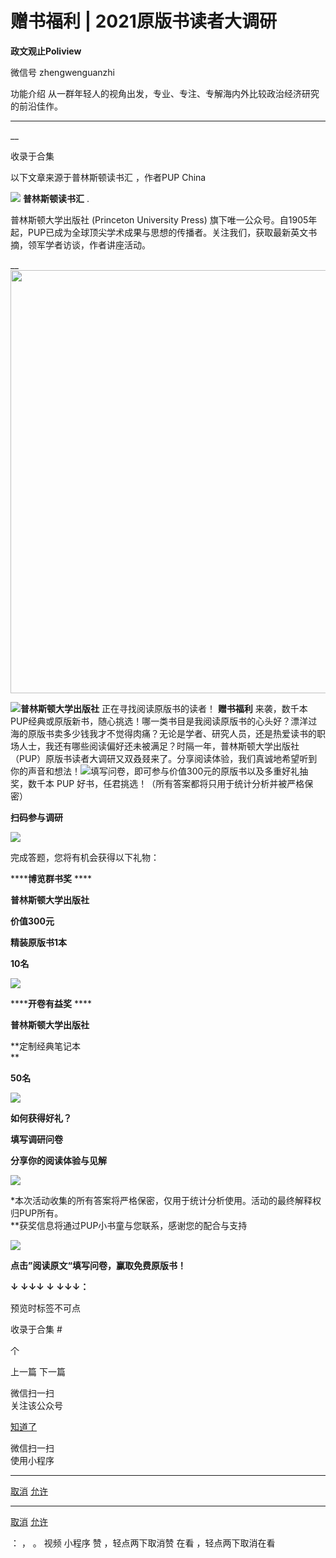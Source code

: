 

#  赠书福利 | 2021原版书读者大调研



**政文观止Poliview** 

微信号 zhengwenguanzhi

功能介绍 从一群年轻人的视角出发，专业、专注、专解海内外比较政治经济研究的前沿佳作。

____

__

收录于合集

以下文章来源于普林斯顿读书汇 ，作者PUP China

![](images/134/2.png) **普林斯顿读书汇** .

普林斯顿大学出版社 (Princeton University Press)
旗下唯一公众号。自1905年起，PUP已成为全球顶尖学术成果与思想的传播者。关注我们，获取最新英文书摘，领军学者访谈，作者讲座活动。

__<img src='images/134/3.jpeg' width='677px' />

  

![](images/134/4.jpeg)**普林斯顿大学出版社** 正在寻找阅读原版书的读者！ **赠书福利**
来袭，数千本PUP经典或原版新书，随心挑选！哪一类书目是我阅读原版书的心头好？漂洋过海的原版书卖多少钱我才不觉得肉痛？无论是学者、研究人员，还是热爱读书的职场人士，我还有哪些阅读偏好还未被满足？时隔一年，普林斯顿大学出版社（PUP）原版书读者大调研又双叒叕来了。分享阅读体验，我们真诚地希望听到你的声音和想法！![](images/134/5.png)填写问卷，即可参与价值300元的原版书以及多重好礼抽奖，数千本
PUP 好书，任君挑选！（所有答案都将只用于统计分析并被严格保密）

 **扫码参与调研**

![](images/134/6.jpeg)

完成答题，您将有机会获得以下礼物：  

 ******博览群书奖** ****

**普林斯顿大学出版社**

 **价值300元**

 **精装原版书1本**

 **10名**

![](images/134/7.png)

  

 ******开卷有益奖** ****

  

**普林斯顿大学出版社**

 **定制经典笔记本  
**

 **50名**

![](images/134/8.jpeg)

 **如何获得好礼？**

 **填写调研问卷**

 **分享你的阅读体验与见解**

![](images/134/9.jpeg)

  

*本次活动收集的所有答案将严格保密，仅用于统计分析使用。活动的最终解释权归PUP所有。  
**获奖信息将通过PUP小书童与您联系，感谢您的配合与支持  

  

![](images/134/10.png)  

  

 **点击”阅读原文“填写问卷，赢取免费原版书！**

 **↓ ↓↓↓ **↓ ↓↓↓：****

  

  

预览时标签不可点

收录于合集 #

个

上一篇 下一篇



微信扫一扫  
关注该公众号

[知道了](javascript:;)

 微信扫一扫  
使用小程序

****

[取消](javascript:void\(0\);) [允许](javascript:void\(0\);)

****

[取消](javascript:void\(0\);) [允许](javascript:void\(0\);)

： ， 。 视频 小程序 赞 ，轻点两下取消赞 在看 ，轻点两下取消在看

